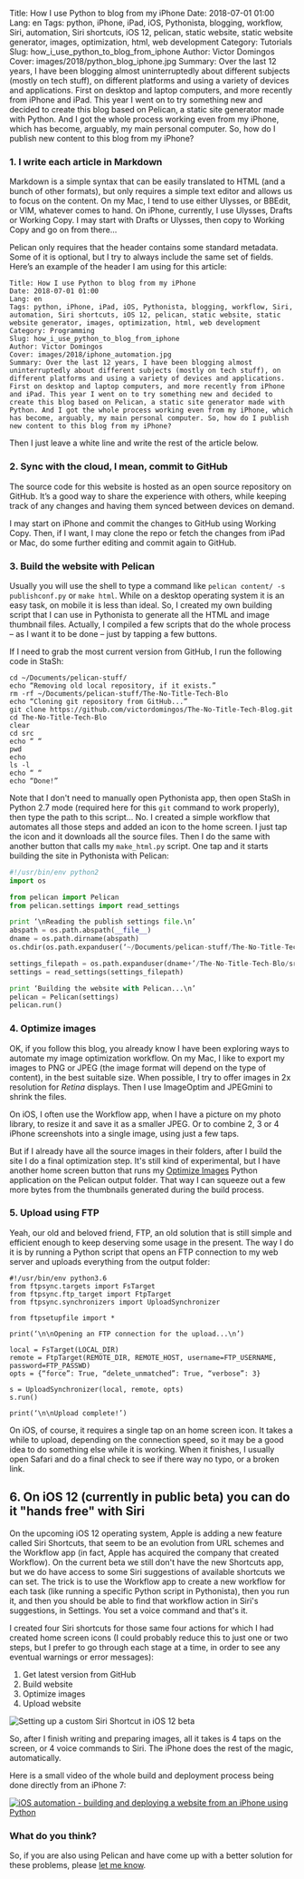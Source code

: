 Title: How I use Python to blog from my iPhone 
Date: 2018-07-01 01:00
Lang: en
Tags: python, iPhone, iPad, iOS, Pythonista, blogging, workflow, Siri, automation, Siri shortcuts, iOS 12, pelican, static website, static website generator, images, optimization, html, web development
Category: Tutorials
Slug: how_i_use_python_to_blog_from_iphone
Author: Victor Domingos
Cover: images/2018/python_blog_iphone.jpg
Summary: Over the last 12 years, I have been blogging almost uninterruptedly about different subjects (mostly on tech stuff), on different platforms and using a variety of devices and applications. First on desktop and laptop computers, and more recently from iPhone and iPad. This year I went on to try something new and decided to create this blog based on Pelican, a static site generator made with Python. And I got the whole process working even from my iPhone, which has become, arguably, my main personal computer. So, how do I publish new content to this blog from my iPhone?


### 1. I write each article in Markdown
Markdown is a simple syntax that can be easily translated to HTML (and a bunch of other formats), but only requires a simple text editor and allows us to focus on the content. On my Mac, I tend to use either Ulysses, or BBEdit, or VIM, whatever comes to hand. On iPhone, currently, I use Ulysses, Drafts or Working Copy. I may start with Drafts or Ulysses, then copy to Working Copy and go on from there... 

Pelican only requires that the header contains some standard metadata. Some of it is optional, but I try to always include the same set of fields. Here’s an example of the header I am using for this article:

```
Title: How I use Python to blog from my iPhone 
Date: 2018-07-01 01:00
Lang: en
Tags: python, iPhone, iPad, iOS, Pythonista, blogging, workflow, Siri, automation, Siri shortcuts, iOS 12, pelican, static website, static website generator, images, optimization, html, web development
Category: Programming
Slug: how_i_use_python_to_blog_from_iphone
Author: Victor Domingos
Cover: images/2018/iphone_automation.jpg
Summary: Over the last 12 years, I have been blogging almost uninterruptedly about different subjects (mostly on tech stuff), on different platforms and using a variety of devices and applications. First on desktop and laptop computers, and more recently from iPhone and iPad. This year I went on to try something new and decided to create this blog based on Pelican, a static site generator made with Python. And I got the whole process working even from my iPhone, which has become, arguably, my main personal computer. So, how do I publish new content to this blog from my iPhone?
```

Then I just leave a white line and write the rest of the article below.


### 2. Sync with the cloud, I mean, commit to GitHub 
The source code for this website is hosted as an open source repository on GitHub. It’s a good way to share the experience with others, while keeping track of any changes and having them synced between devices on demand.

I may start on iPhone and commit the changes to GitHub using Working Copy. Then, if I want, I may clone the repo or fetch the changes from iPad or Mac, do some further editing and commit again to GitHub.


### 3. Build the website with Pelican

Usually you will use the shell to type a command like `pelican content/ -s publishconf.py` or `make html`. While on a desktop operating system it is an easy task, on mobile it is less than ideal. So, I created my own building script that I can use in Pythonista to generate all the HTML and image thumbnail files. Actually, I compiled a few scripts that do the whole process – as I want it to be done – just by tapping a few buttons. 

If I need to grab the most current version from GitHub, I run the following code in StaSh:

```
cd ~/Documents/pelican-stuff/
echo “Removing old local repository, if it exists.”
rm -rf ~/Documents/pelican-stuff/The-No-Title-Tech-Blo
echo “Cloning git repository from GitHub...”
git clone https://github.com/victordomingos/The-No-Title-Tech-Blog.git
cd The-No-Title-Tech-Blo
clear
cd src
echo “ “
pwd
echo
ls -l
echo “ “
echo “Done!”
```

Note that I don't need to manually open Pythonista app, then open StaSh in Python 2.7 mode (required here for this `git` command to work properly), then type the path to this script... No. I created a simple workflow that automates all those steps and added an icon to the home screen. I just tap the icon and it downloads all the source files. Then I do the same with another button that calls my `make_html.py` script. One tap and it starts building the site in Pythonista with Pelican:

``` python
#!/usr/bin/env python2
import os

from pelican import Pelican
from pelican.settings import read_settings

print ‘\nReading the publish settings file.\n’
abspath = os.path.abspath(__file__)
dname = os.path.dirname(abspath)
os.chdir(os.path.expanduser(‘~/Documents/pelican-stuff/The-No-Title-Tech-Blo/src’))

settings_filepath = os.path.expanduser(dname+’/The-No-Title-Tech-Blo/src/publishconf.py’)
settings = read_settings(settings_filepath)

print ‘Building the website with Pelican...\n’
pelican = Pelican(settings)
pelican.run()
```

###  4. Optimize images
OK, if you follow this blog, you already know I have been exploring ways to automate my image optimization workflow. On my Mac, I like to export my images to PNG or JPEG (the image format will depend on the type of content), in the best suitable size. When possible, I try to offer images in 2x resolution for *Retina* displays. Then I use ImageOptim and JPEGmini to shrink the files.

On iOS, I often use the Workflow app, when I have a picture on my photo library, to resize it and save it as a smaller JPEG. Or to combine 2, 3 or 4 iPhone screenshots into a single image, using just a few taps.

But if I already have all the source images in their folders, after I build the site I do a final optimization step. It's still kind of experimental, but I have another home screen button that runs my  [Optimize Images]({filename}/pages/projects/optimize-images.md) Python application on the Pelican output folder. That way I can squeeze out a few more bytes from the thumbnails generated during the build process.

### 5. Upload using FTP
Yeah, our old and beloved friend, FTP, an old solution that is still simple and efficient enough to keep deserving some usage in the present. The way I do it is by running a Python script that opens an FTP connection to my web server and uploads everything from the output folder:

```
#!/usr/bin/env python3.6
from ftpsync.targets import FsTarget
from ftpsync.ftp_target import FtpTarget
from ftpsync.synchronizers import UploadSynchronizer

from ftpsetupfile import *

print(‘\n\nOpening an FTP connection for the upload...\n’)

local = FsTarget(LOCAL_DIR)
remote = FtpTarget(REMOTE_DIR, REMOTE_HOST, username=FTP_USERNAME, password=FTP_PASSWD)
opts = {“force”: True, “delete_unmatched”: True, “verbose”: 3}

s = UploadSynchronizer(local, remote, opts)
s.run()

print(‘\n\nUpload complete!’)
```

On iOS, of course, it requires a single tap on an home screen icon. It takes a while to upload, depending on the connection speed, so it may be a good idea to do something else while it is working. When it finishes, I usually open Safari and do a final check to see if there way no typo, or a broken link.

## 6. On iOS 12 (currently in public beta) you can do it "hands free" with Siri
On the upcoming iOS 12 operating system, Apple is adding a new feature called Siri Shortcuts, that seem to be an evolution from URL schemes and the Workflow app (in fact, Apple has acquired the company that created Workflow). On the current beta we still don't have the new Shortcuts app, but we do have access to some Siri suggestions of available shortcuts we can set. The trick is to use the Workflow app to create a new workflow for each task (like running a specific Python script in Pythonista), then you run it, and then you should be able to find that workflow action in Siri's suggestions, in Settings. You set a voice command and that's it.

I created four Siri shortcuts for those same four actions for which I had created home screen icons (I could probably reduce this to just one or two steps, but I prefer to go through each stage at a time, in order to see any eventual warnings or error messages):

1. Get latest version from GitHub 
2. Build website
3. Optimize images
4. Upload website

![Setting up a custom Siri Shortcut in iOS 12 beta]({static}/images/2018/ios12_beta_siri_shortcuts.jpg)

So, after I finish writing and preparing images, all it takes is 4 taps on the screen, or 4 voice commands to Siri. The iPhone does the rest of the magic, automatically.

Here is a small video of the whole build and deployment process being done directly from an iPhone 7:

[![iOS  automation - building and deploying a website from an iPhone using Python](http://img.youtube.com/vi/lPGnXdi7jXw/0.jpg)](http://www.youtube.com/watch?v=lPGnXdi7jXw "iOS  automation - building and deploying a website from an iPhone using Python")


### What do you think?
So, if you are also using Pelican and have come up with a better solution for these problems, please [let me know](https://victordomingos.com/contactos/). 
